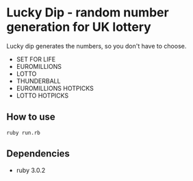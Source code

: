 # Lucky Dip - random number generation for UK lottery

Lucky dip generates the numbers, so you don't have to choose.
- SET FOR LIFE
- EUROMILLIONS
- LOTTO
- THUNDERBALL
- EUROMILLIONS HOTPICKS
- LOTTO HOTPICKS

## How to use

```shell
ruby run.rb
```

## Dependencies 

- ruby 3.0.2